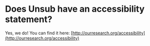 # Does Unsub have an accessibility statement?

Yes, we do! You can find it here: [http://ourresearch.org/accessibility](http://ourresearch.org/accessibility)

